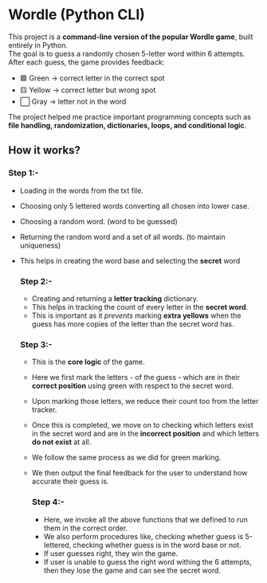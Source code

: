# Wordle (Python CLI)

This project is a **command-line version of the popular Wordle game**, built entirely in Python.  
The goal is to guess a randomly chosen 5-letter word within 6 attempts.  
After each guess, the game provides feedback:  
- 🟩 Green → correct letter in the correct spot  
- 🟨 Yellow → correct letter but wrong spot  
- ⬜ Gray → letter not in the word  

The project helped me practice important programming concepts such as **file handling, randomization, dictionaries, loops, and conditional logic**.  

## How it works?

### Step 1:-

- Loading in the words from the txt file.
- Choosing only 5 lettered words converting all chosen into lower case.
- Choosing a random word. (word to be guessed)
- Returning the random word and a set of all words. (to maintain uniqueness)
- This helps in creating the word base and selecting the **secret** word

  ### Step 2:-

  - Creating and returning a **letter tracking** dictionary.
  - This helps in tracking the count of every letter in the **secret word**.
  - This is important as it *prevents* marking **extra yellows** when the guess has more copies of the letter than the secret word has.

  ### Step 3:-

  - This is the **core logic** of the game.
  - Here we first mark the letters - of the guess - which are in their **correct position** using green with respect to the secret word.
  - Upon marking those letters, we reduce their count too from the letter tracker.
  - Once this is completed, we move on to checking which letters exist in the secret word and are in the **incorrect position** and which letters **do not exist** at all.
  - We follow the same process as we did for green marking.
  - We then output the final feedback for the user to understand how accurate their guess is.
 
    ### Step 4:-

    - Here, we invoke all the above functions that we defined to run them in the correct order.
    - We also perform procedures like, checking whether guess is 5-lettered, checking whether guess is in the word base or not.
    - If user guesses right, they win the game.
    - If user is unable to guess the right word withing the 6 attempts, then they lose the game and can see the secret word.










